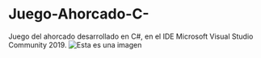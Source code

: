 # Juego-Ahorcado-C-
Juego del ahorcado desarrollado en C#, en el IDE Microsoft Visual Studio Community 2019.
![Esta es una imagen](https://cdn-icons-png.flaticon.com/512/6168/6168659.png)
